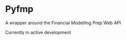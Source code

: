 Pyfmp
=====

A wrapper around the Financial Modelling Prep Web API

Currently in active development
